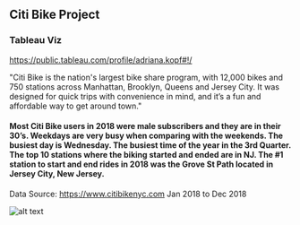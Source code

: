 ## Citi Bike Project

### Tableau Viz
https://public.tableau.com/profile/adriana.kopf#!/

"Citi Bike is the nation's largest bike share program, with 12,000 bikes and 750 stations across Manhattan, Brooklyn, Queens and Jersey City. It was designed for quick trips with convenience in mind, and it’s a fun and affordable way to get around town."

#### Most Citi Bike users in 2018 were male subscribers and they are in their 30’s. Weekdays are very busy when comparing with the weekends. The busiest day is Wednesday. The busiest time of the year in the 3rd Quarter. The top 10 stations where the biking started and ended are in NJ. The #1 station to start and end rides in 2018 was the Grove St Path located in Jersey City, New Jersey.

Data Source: https://www.citibikenyc.com
Jan 2018 to Dec 2018


![alt text](https://github.com/adrianakopf/Tableau/blob/master/citibike.png)
